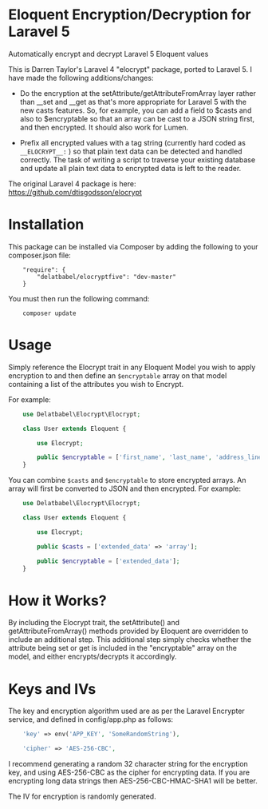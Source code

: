 # Eloquent Encryption/Decryption for Laravel 5

Automatically encrypt and decrypt Laravel 5 Eloquent values

This is Darren Taylor's Laravel 4 "elocrypt" package, ported to Laravel 5.  I have made the
following additions/changes:

* Do the encryption at the setAttribute/getAttributeFromArray layer rather than __set and
  __get as that's more appropriate for Laravel 5 with the new casts features.  So, for example,
  you can add a field to $casts and also to $encryptable so that an array can be cast to a JSON
  string first, and then encrypted.  It should also work for Lumen.

* Prefix all encrypted values with a tag string (currently hard coded as `__ELOCRYPT__:` )
  so that plain text data can be detected and handled correctly.  The task of writing a script
  to traverse your existing database and update all plain text data to encrypted data is left
  to the reader.
  
The original Laravel 4 package is here: https://github.com/dtisgodsson/elocrypt

# Installation

This package can be installed via Composer by adding the following to your composer.json file:

```
    "require": {
        "delatbabel/elocryptfive": "dev-master"
    }
```

You must then run the following command:

```
    composer update
```

# Usage

Simply reference the Elocrypt trait in any Eloquent Model you wish to apply encryption to and 
then define an `$encryptable` array on that model containing a list of the attributes you wish
to Encrypt.

For example:

```php
    use Delatbabel\Elocrypt\Elocrypt;

    class User extends Eloquent {

        use Elocrypt;

        public $encryptable = ['first_name', 'last_name', 'address_line_1', 'postcode'];
    }
```

You can combine `$casts` and `$encryptable` to store encrypted arrays.  An array will first be
converted to JSON and then encrypted.  For example:

```php
    use Delatbabel\Elocrypt\Elocrypt;

    class User extends Eloquent {

        use Elocrypt;

        public $casts = ['extended_data' => 'array'];

        public $encryptable = ['extended_data'];
    }
```

# How it Works?

By including the Elocrypt trait, the setAttribute() and getAttributeFromArray() methods provided
by Eloquent are overridden to include an additional step. This additional step simply checks
whether the attribute being set or get is included in the "encryptable" array on the model,
and either encrypts/decrypts it accordingly.

# Keys and IVs

The key and encryption algorithm used are as per the Laravel Encrypter service, and defined in config/app.php
as follows:

```php
    'key' => env('APP_KEY', 'SomeRandomString'),

    'cipher' => 'AES-256-CBC',
```

I recommend generating a random 32 character string for the encryption key, and using AES-256-CBC as the cipher
for encrypting data.  If you are encrypting long data strings then AES-256-CBC-HMAC-SHA1 will be better.

The IV for encryption is randomly generated.
